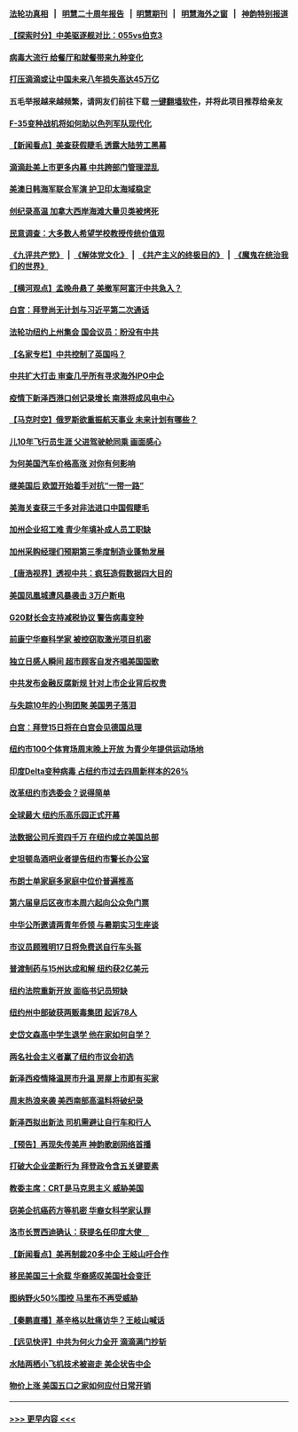 #### [法轮功真相](https://github.com/gfw-breaker/truth/blob/master/README.md?t=0) &nbsp;&nbsp;|&nbsp;&nbsp; [明慧二十周年报告](https://github.com/gfw-breaker/mh-reports/blob/master/README.md?t=0) &nbsp;&nbsp;|&nbsp;&nbsp;[明慧期刊](https://github.com/gfw-breaker/mh-qikan) &nbsp;&nbsp;|&nbsp;&nbsp; [明慧海外之窗](https://github.com/gfw-breaker/mh-news/blob/master/README.md?t=0) &nbsp;&nbsp;|&nbsp;&nbsp; [神韵特别报道](https://github.com/gfw-breaker/mh-news/blob/master/shenyun.md?t=0)
#### [【探索时分】中美驱逐舰对比：055vs伯克3](../pages/nsc412/n13081164.md?t=07111851) 
#### [病毒大流行 给餐厅和就餐带来九种变化](../pages/nsc412/n13051554.md?t=07111851) 
#### [打压滴滴或让中国未来八年损失高达45万亿](../pages/nsc412/n13081320.md?t=07111851) 
#### 五毛举报越来越频繁，请网友们前往下载 [一键翻墙软件](https://github.com/gfw-breaker/ssr-accounts)，并将此项目推荐给亲友
#### [F-35变种战机将如何助以色列军队现代化](../pages/nsc412/n13077427.md?t=07111851) 
#### [【新闻看点】美查获假睫毛 透露大陆劳工黑幕](../pages/nsc412/n13081094.md?t=07111851) 
#### [滴滴赴美上市更多内幕 中共跨部门管理混乱](../pages/nsc412/n13081021.md?t=07111851) 
#### [美澳日韩海军联合军演 护卫印太海域稳定](../pages/nsc412/n13081048.md?t=07111851) 
#### [创纪录高温 加拿大西岸海滩大量贝类被烤死](../pages/nsc412/n13081271.md?t=07111851) 
#### [民意调查：大多数人希望学校教授传统价值观](../pages/nsc412/n13081132.md?t=07111851) 
#### [《九评共产党》](https://github.com/begood0513/9ping.md/blob/master/README.md) &nbsp;|&nbsp; [《解体党文化》](../../../../jtdwh.md/blob/master/README.md)  &nbsp;|&nbsp; [《共产主义的终极目的》](../../../../gczydzjmd.md/blob/master/README.md) &nbsp;|&nbsp; [《魔鬼在统治我们的世界》](../../../../mgztzwmdsj.md/blob/master/README.md) 
#### [【横河观点】孟晚舟悬了 美撤军阿富汗中共急入？](../pages/nsc412/n13081152.md?t=07111851) 
#### [白宫：拜登尚无计划与习近平第二次通话](../pages/nsc412/n13081123.md?t=07111851) 
#### [法轮功纽约上州集会 国会议员：盼没有中共](../pages/nsc412/n13081092.md?t=07111851) 
#### [【名家专栏】中共控制了英国吗？](../pages/nsc412/n13080067.md?t=07111851) 
#### [中共扩大打击 审查几乎所有寻求海外IPO中企](../pages/nsc412/n13080990.md?t=07111851) 
#### [疫情下新泽西港口创记录增长 南港将成风电中心](../pages/nsc412/n13081071.md?t=07111851) 
#### [【马克时空】俄罗斯欲重振航天事业 未来计划有哪些？](../pages/nsc412/n13081045.md?t=07111851) 
#### [儿10年飞行员生涯 父进驾驶舱同乘 画面感心](../pages/nsc412/n13080092.md?t=07111851) 
#### [为何美国汽车价格高涨 对你有何影响](../pages/nsc412/n13080907.md?t=07111851) 
#### [继美国后 欧盟开始着手对抗“一带一路”](../pages/nsc412/n13080932.md?t=07111851) 
#### [美海关查获三千多对非法进口中国假睫毛](../pages/nsc412/n13080818.md?t=07111851) 
#### [加州企业招工难 青少年填补成人员工职缺](../pages/nsc412/n13077410.md?t=07111851) 
#### [加州采购经理们预期第三季度制造业蓬勃发展](../pages/nsc412/n13080238.md?t=07111851) 
#### [【唐浩视界】透视中共：疯狂造假数据四大目的](../pages/nsc412/n13080590.md?t=07111851) 
#### [美国凤凰城遭风暴袭击 3万户断电](../pages/nsc412/n13080809.md?t=07111851) 
#### [G20财长会支持减税协议 警告病毒变种](../pages/nsc412/n13080713.md?t=07111851) 
#### [前康宁华裔科学家 被控窃取激光项目机密](../pages/nsc412/n13079989.md?t=07111851) 
#### [独立日感人瞬间 超市顾客自发齐唱美国国歌](../pages/nsc412/n13080507.md?t=07111851) 
#### [中共发布金融反腐新规 针对上市企业背后权贵](../pages/nsc412/n13080390.md?t=07111851) 
#### [与失踪10年的小狗团聚 美国男子落泪](../pages/nsc412/n13080345.md?t=07111851) 
#### [白宫：拜登15日将在白宫会见德国总理](../pages/nsc412/n13080337.md?t=07111851) 
#### [纽约市100个体育场周末晚上开放 为青少年提供运动场地](../pages/nsc412/n13079992.md?t=07111851) 
#### [印度Delta变种病毒 占纽约市过去四周新样本的26%](../pages/nsc412/n13080131.md?t=07111851) 
#### [改革纽约市选委会？说得简单](../pages/nsc412/n13079995.md?t=07111851) 
#### [全球最大 纽约乐高乐园正式开幕](../pages/nsc412/n13079951.md?t=07111851) 
#### [法数据公司斥资四千万 在纽约成立美国总部](../pages/nsc412/n13079873.md?t=07111851) 
#### [史坦顿岛酒吧业者提告纽约市警长办公室](../pages/nsc412/n13079948.md?t=07111851) 
#### [布朗士单家庭多家庭中位价普遍推高](../pages/nsc412/n13080037.md?t=07111851) 
#### [第六届皇后区夜市本周六起向公众免门票](../pages/nsc412/n13080115.md?t=07111851) 
#### [中华公所邀请两青年侨领 与暑期实习生座谈](../pages/nsc412/n13080118.md?t=07111851) 
#### [市议员顾雅明17日将免费送自行车头盔](../pages/nsc412/n13080121.md?t=07111851) 
#### [普渡制药与15州达成和解 纽约获2亿美元](../pages/nsc412/n13080125.md?t=07111851) 
#### [纽约法院重新开放 面临书记员短缺](../pages/nsc412/n13080128.md?t=07111851) 
#### [纽约州中部破获两贩毒集团 起诉78人](../pages/nsc412/n13080141.md?t=07111851) 
#### [史岱文森高中学生退学 他在家如何自学？](../pages/nsc412/n13080136.md?t=07111851) 
#### [两名社会主义者赢了纽约市议会初选](../pages/nsc412/n13080134.md?t=07111851) 
#### [新泽西疫情降温房市升温 房屋上市即有买家](../pages/nsc412/n13080072.md?t=07111851) 
#### [周末热浪来袭 美西南部高温料将破纪录](../pages/nsc412/n13079891.md?t=07111851) 
#### [新泽西拟出新法 司机需避让自行车和行人](../pages/nsc412/n13079552.md?t=07111851) 
#### [【预告】再现失传美声 神韵歌剧网络首播](../pages/nsc412/n13079610.md?t=07111851) 
#### [打破大企业垄断行为 拜登政令含五关键要素](../pages/nsc412/n13079608.md?t=07111851) 
#### [教委主席：CRT是马克思主义 威胁美国](../pages/nsc412/n13079981.md?t=07111851) 
#### [窃美企抗癌药方等机密 华裔女科学家认罪](../pages/nsc412/n13079963.md?t=07111851) 
#### [洛市长贾西迪确认：获提名任印度大使　](../pages/nsc412/n13079869.md?t=07111851) 
#### [【新闻看点】美再制裁20多中企 王岐山吁合作](../pages/nsc412/n13079627.md?t=07111851) 
#### [移民美国三十余载 华裔感叹美国社会变迁](../pages/nsc412/n13079845.md?t=07111851) 
#### [图纳野火50%围控 马里布不再受威胁](../pages/nsc412/n13079817.md?t=07111851) 
#### [【秦鹏直播】基辛格以肚痛访华？王岐山喊话](../pages/nsc412/n13079633.md?t=07111851) 
#### [【远见快评】中共为何火力全开 滴滴满门抄斩](../pages/nsc412/n13079403.md?t=07111851) 
#### [水陆两栖小飞机技术被盗走 美企状告中企](../pages/nsc412/n13079547.md?t=07111851) 
#### [物价上涨 美国五口之家如何应付日常开销](../pages/nsc412/n13079561.md?t=07111851) 

----
#### [ >>> 更早内容 <<< ](../indexes/nsc412-earlier.md)
